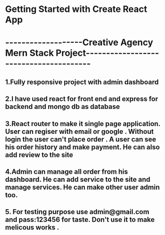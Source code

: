 # Getting Started with Create React App

<h1>-------------------Creative Agency Mern Stack Project---------------------------------------</h1>

<h2>1.Fully responsive project with admin dashboard</h2>
<h2>2.I have used react for front end and express for backend and mongo db as database</h2>
<h2>3.React router to make it single page application. User can regiser with email or google . Without login the user can't place order . A user can see his order history and make payment. He can also add review to the site</h2>
<h2>4.Admin can manage all order from his dashboard. He can add service to the site and manage services. He can make other user admin too.</h2>
<h2>5. For testing purpose use admin@gmail.com and pass:123456 for taste. Don't use it to make melicous works . </h2>



